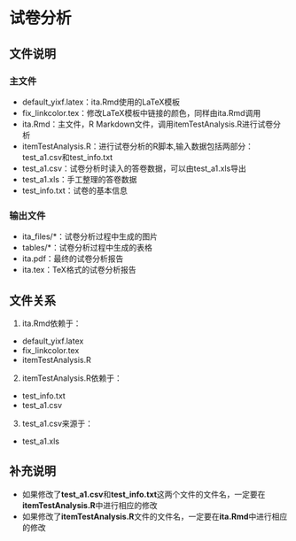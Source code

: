 # 试卷分析

## 文件说明
### 主文件
* default_yixf.latex：ita.Rmd使用的LaTeX模板
* fix_linkcolor.tex：修改LaTeX模板中链接的颜色，同样由ita.Rmd调用
* ita.Rmd：主文件，R Markdown文件，调用itemTestAnalysis.R进行试卷分析
* itemTestAnalysis.R：进行试卷分析的R脚本,输入数据包括两部分：test_a1.csv和test_info.txt
* test_a1.csv：试卷分析时读入的答卷数据，可以由test_a1.xls导出
* test_a1.xls：手工整理的答卷数据
* test_info.txt：试卷的基本信息

### 输出文件
* ita_files/*：试卷分析过程中生成的图片
* tables/*：试卷分析过程中生成的表格
* ita.pdf：最终的试卷分析报告
* ita.tex：TeX格式的试卷分析报告

## 文件关系
1. ita.Rmd依赖于：
  * default_yixf.latex
  * fix_linkcolor.tex
  * itemTestAnalysis.R

2. itemTestAnalysis.R依赖于：
  * test_info.txt
  * test_a1.csv

3. test_a1.csv来源于：
  * test_a1.xls

## 补充说明
* 如果修改了**test_a1.csv**和**test_info.txt**这两个文件的文件名，一定要在**itemTestAnalysis.R**中进行相应的修改
* 如果修改了**itemTestAnalysis.R**文件的文件名，一定要在**ita.Rmd**中进行相应的修改

